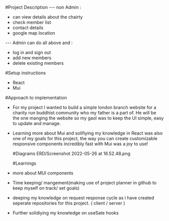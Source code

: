 #Project Description
--- non Admin :

- can view details about the chairty
- check member list
- contact details
- google map location

--- Admin can do all above and :

- log in and sign out
- add new members
- delete existing members

#Setup instructions

- React
- Mui

#Approach to implementation

- For my project I wanted to build a simple london branch website for a charity run buddhist community who my father is a part of.
  He will be the one manging the website so my gaol was to keep the UI simple, easy to update and manage.

- Learning more about Mui and solifiying my knowledge in React was also one of my goals for this project,
  the way you can create customizable responsive components incredibly fast with Mui was a joy to use!

  #Diagrams
  ERD/Screenshot 2022-05-26 at 16.52.48.png

  #Learnings

- more about MUI components
- Time keeping/ mangement(making use of project planner in github to keep myself on track/ set goals)
- deeping my knowledge on request response cycle as i have created seperate repositories for this project. ( client / server )
- Further solidiying my knowledge on useSate hooks
